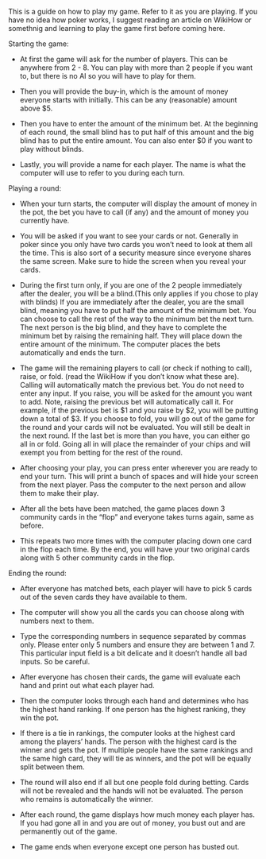 This is a guide on how to play my game. Refer to it as you are playing.
If you have no idea how poker works, I suggest reading an article on WikiHow or somethnig and learning to play the game first before coming here.

Starting the game:
- At first the game will ask for the number of players. This can be anywhere from 2 - 8. You can play with more than 2 people if you want to, but there is no AI so you will have to play for them.

- Then you will provide the buy-in, which is the amount of money everyone starts with initially. This can be any (reasonable) amount above $5.

- Then you have to enter the amount of the minimum bet. At the beginning of each round, the small blind has to put half of this amount and the big blind has to put the entire amount. You can also enter $0 if you want to play without blinds.

- Lastly, you will provide a name for each player. The name is what the computer will use to refer to you during each turn.

Playing a round:
- When your turn starts, the computer will display the amount of money in the pot, the bet you have to call (if any) and the amount of money you currently have.

- You will be asked if you want to see your cards or not. Generally in poker since you only have two cards you won’t need to look at them all the time. 
This is also sort of a security measure since everyone shares the same screen. Make sure to hide the screen when you reveal your cards.

- During the first turn only, if you are one of the 2 people immediately after the dealer, you will be a blind.(This only applies if you chose to play with blinds)
If you are immediately after the dealer, you are the small blind, meaning you have to put half the amount of the minimum bet. You can choose to call the rest of the way to the minimum bet the next turn.
The next person is the big blind, and they have to complete the minimum bet by raising the remaining half. They will place down the entire amount of the minimum.
The computer places the bets automatically and ends the turn. 

- The game will the remaining players to call (or check if nothing to call), raise, or fold. 
(read the WikiHow if you don’t know what these are). 
Calling will automatically match the previous bet. You do not need to enter any input.
If you raise, you will be asked for the amount you want to add. Note, raising the previous bet will automatically call it. For example, if the previous bet is $1 and you raise by $2, you will be putting down a total of $3.
If you choose to fold, you will go out of the game for the round and your cards will not be evaluated. You will still be dealt in the next round.
If the last bet is more than you have, you can either go all in or fold. Going all in will place the remainder of your chips and will exempt you from betting for the rest of the round. 

- After choosing your play, you can press enter wherever you are ready to end your turn. This will print a bunch of spaces and will hide your screen from the next player. Pass the computer to the next person and allow them to make their play.

- After all the bets have been matched, the game places down 3 community cards in the “flop” and everyone takes turns again, same as before. 
- This repeats two more times with the computer placing down one card in the flop each time. By the end, you will have your two original cards along with 5 other community cards in the flop.

Ending the round:
- After everyone has matched bets, each player will have to pick 5 cards out of the seven cards they have available to them. 

- The computer will show you all the cards you can choose along with numbers next to them. 
- Type the corresponding numbers in sequence separated by commas only. Please enter only 5 numbers and ensure they are between 1 and 7. This particular input field is a bit delicate and it doesn’t handle all bad inputs. So be careful.

- After everyone has chosen their cards, the game will evaluate each hand and print out what each player had. 
- Then the computer looks through each hand and determines who has the highest hand ranking. If one person has the highest ranking, they win the pot.
- If there is a tie in rankings, the computer looks at the highest card among the players’ hands. The person with the highest card is the winner and gets the pot.
If multiple people have the same rankings and the same high card, they will tie as winners, and the pot will be equally split between them.

- The round will also end if all but one people fold during betting. Cards will not be revealed and the hands will not be evaluated. The person who remains is automatically the winner.

- After each round, the game displays how much money each player has. If you had gone all in and you are out of money, you bust out and are permanently out of the game. 
- The game ends when everyone except one person has busted out.

